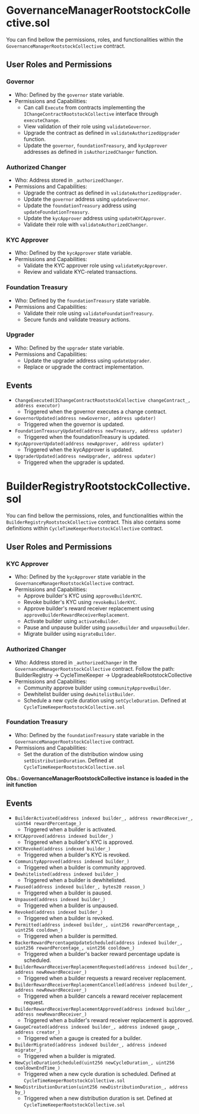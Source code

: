 # GovernanceManagerRootstockCollective.sol
You can find bellow the permissions, roles, and functionalities within the `GovernanceManagerRootstockCollective` contract.

## User Roles and Permissions
### Governor
- Who: Defined by the `governor` state variable.
- Permissions and Capabilities:
    + Can call `Execute` from contracts implementing the `IChangeContractRootstockCollective` interface through `executeChange`.
    + View validation of their role using `validateGovernor`.
    + Upgrade the contract as defined in `validateAuthorizedUpgrader` function.
    + Update the `governor`, `foundationTreasury`, and `kycApprover` addresses as defined in `isAuthorizedChanger` function.

### Authorized Changer
- Who: Address stored in `_authorizedChanger`.
- Permissions and Capabilities:
    + Upgrade the contract as defined in `validateAuthorizedUpgrader`.
    + Update the `governor` address using `updateGovernor`.
    + Update the `foundationTreasury` address using `updateFoundationTreasury`.
    + Update the `kycApprover` address using `updateKYCApprover`.
    + Validate their role with `validateAuthorizedChanger`.

### KYC Approver
- Who: Defined by the `kycApprover` state variable.
- Permissions and Capabilities:
    + Validate the KYC approver role using `validateKycApprover`.
    + Review and validate KYC-related transactions.

### Foundation Treasury
- Who: Defined by the `foundationTreasury` state variable.
- Permissions and Capabilities:
    + Validate their role using `validateFoundationTreasury`.
    + Secure funds and validate treasury actions.

### Upgrader
- Who: Defined by the `upgrader` state variable.
- Permissions and Capabilities:
    + Update the upgrader address using `updateUpgrader`.
    + Replace or upgrade the contract implementation.

## Events
- `ChangeExecuted(IChangeContractRootstockCollective changeContract_, address executor)`
    + Triggered when the governor executes a change contract.
- `GovernorUpdated(address newGovernor, address updater)`
    + Triggered when the governor is updated.
- `FoundationTreasuryUpdated(address newTreasury, address updater)`
    + Triggered when the foundationTreasury is updated.
- `KycApproverUpdated(address newApprover, address updater)`
    + Triggered when the kycApprover is updated.
- `UpgraderUpdated(address newUpgrader, address updater)`
    + Triggered when the upgrader is updated.

# BuilderRegistryRootstockCollective.sol
You can find bellow the permissions, roles, and functionalities within the `BuilderRegistryRootstockCollective` contract.  This also contains some definitions within `CycleTimeKeeperRootstockCollective` contract.

## User Roles and Permissions
### KYC Approver
- Who: Defined by the `kycApprover` state variable in the `GovernanceManagerRootstockCollective` contract.
- Permissions and Capabilities:
    + Approve builder's KYC using `approveBuilderKYC`.
    + Revoke builder's KYC using `revokeBuilderKYC`.
    + Approve builder's reward receiver replacement using `approveBuilderRewardReceiverReplacement`.
    + Activate builder using `activateBuilder`.
    + Pause and unpause builder using `pauseBuilder` and `unpauseBuilder`.
    + Migrate builder using `migrateBuilder`.

### Authorized Changer
- Who: Address stored in `_authorizedChanger` in the `GovernanceManagerRootstockCollective` contract.  Follow the path: BuilderRegistry -> CycleTimeKeeper -> UpgradeableRootstockCollective
- Permissions and Capabilities:
    + Community approve builder using `communityApproveBuilder`.
    + Dewhitelist builder using `dewhitelistBuilder`.
    + Schedule a new cycle duration using `setCycleDuration`. Defined at `CycleTimeKeeperRootstockCollective.sol`

### Foundation Treasury
- Who: Defined by the `foundationTreasury` state variable in the `GovernanceManagerRootstockCollective` contract.
- Permissions and Capabilities:
    + Set the duration of the distribution window using `setDistributionDuration`.  Defined at `CycleTimeKeeperRootstockCollective.sol`

**Obs.: GovernanceManagerRootstockCollective instance is loaded in the init function**

## Events
- `BuilderActivated(address indexed builder_, address rewardReceiver_, uint64 rewardPercentage_)`
    + Triggered when a builder is activated.
- `KYCApproved(address indexed builder_)`
    + Triggered when a builder's KYC is approved.
- `KYCRevoked(address indexed builder_)`
    + Triggered when a builder's KYC is revoked.
- `CommunityApproved(address indexed builder_)`
    + Triggered when a builder is community approved.
- `Dewhitelisted(address indexed builder_)`
    + Triggered when a builder is dewhitelisted.
- `Paused(address indexed builder_, bytes20 reason_)`
    + Triggered when a builder is paused.
- `Unpaused(address indexed builder_)`
    + Triggered when a builder is unpaused.
- `Revoked(address indexed builder_)`
    + Triggered when a builder is revoked.
- `Permitted(address indexed builder_, uint256 rewardPercentage_, uint256 cooldown_)`
    + Triggered when a builder is permitted.
- `BackerRewardPercentageUpdateScheduled(address indexed builder_, uint256 rewardPercentage_, uint256 cooldown_)`
    + Triggered when a builder's backer reward percentage update is scheduled.
- `BuilderRewardReceiverReplacementRequested(address indexed builder_, address newRewardReceiver_)`
    + Triggered when a builder requests a reward receiver replacement.
- `BuilderRewardReceiverReplacementCancelled(address indexed builder_, address newRewardReceiver_)`
    + Triggered when a builder cancels a reward receiver replacement request.
- `BuilderRewardReceiverReplacementApproved(address indexed builder_, address newRewardReceiver_)`
    + Triggered when a builder's reward receiver replacement is approved.
- `GaugeCreated(address indexed builder_, address indexed gauge_, address creator_)`
    + Triggered when a gauge is created for a builder.
- `BuilderMigrated(address indexed builder_, address indexed migrator_)`
    + Triggered when a builder is migrated.
- `NewCycleDurationScheduled(uint256 newCycleDuration_, uint256 cooldownEndTime_)`
    + Triggered when a new cycle duration is scheduled. Defined at `CycleTimeKeeperRootstockCollective.sol`
- `NewDistributionDuration(uint256 newDistributionDuration_, address by_)`
    + Triggered when a new distribution duration is set. Defined at `CycleTimeKeeperRootstockCollective.sol`
